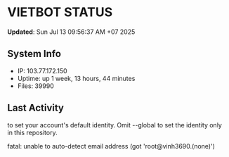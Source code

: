 # VIETBOT STATUS
**Updated**: Sun Jul 13 09:56:37 AM +07 2025

## System Info
- IP: 103.77.172.150
- Uptime: up 1 week, 13 hours, 44 minutes
- Files: 39990

## Last Activity

to set your account's default identity.
Omit --global to set the identity only in this repository.

fatal: unable to auto-detect email address (got 'root@vinh3690.(none)')
